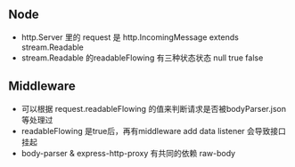 ## Node 
- http.Server 里的 request 是 http.IncomingMessage extends stream.Readable
- stream.Readable 的readableFlowing 有三种状态状态 null true false

## Middleware
- 可以根据 request.readableFlowing 的值来判断请求是否被bodyParser.json 等处理过
- readableFlowing 是true后，再有middleware add data listener 会导致接口挂起
- body-parser & express-http-proxy 有共同的依赖 raw-body
